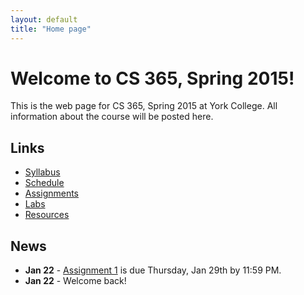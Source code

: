 ```yaml
---
layout: default
title: "Home page"
---
```


# Welcome to CS 365, Spring 2015!

This is the web page for CS 365, Spring 2015 at York College.  All information about the course will be posted here.

## Links

* [Syllabus](syllabus.html)
* [Schedule](schedule.html)
* [Assignments](assign/index.html)
* [Labs](labs/index.html)
* [Resources](resources.html)

## News

* **Jan 22** - [Assignment 1](assign/assign01.html) is due Thursday, Jan 29th by 11:59 PM.
* **Jan 22** - Welcome back!
